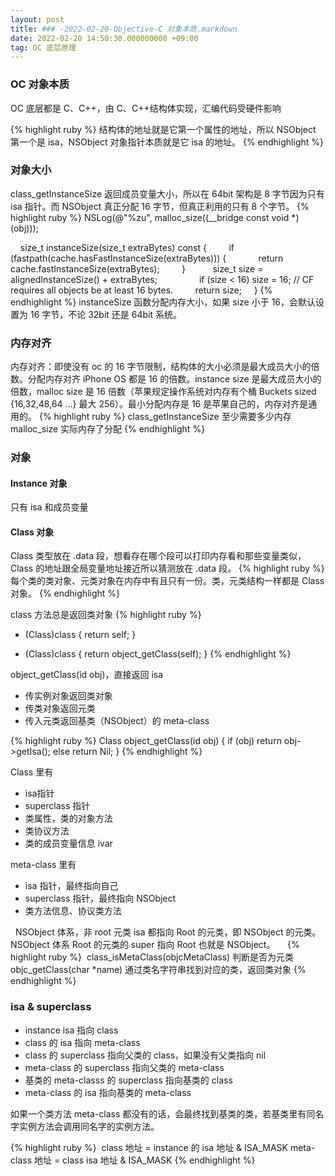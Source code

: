 ```yaml
---
layout: post
title: ### -2022-02-20-Objective-C 对象本质.markdown
date: 2022-02-20 14:50:30.000000000 +09:00
tag: OC 底层原理 
---
```


### OC 对象本质
OC 底层都是 C、C++，由 C、C++结构体实现，汇编代码受硬件影响




{% highlight ruby %}
结构体的地址就是它第一个属性的地址，所以 NSObject 第一个是 isa，NSObject 对象指针本质就是它 isa 的地址。
{% endhighlight %}

### 对象大小
class_getInstanceSize 返回成员变量大小，所以在 64bit 架构是 8 字节因为只有 isa 指针。而 NSObject 真正分配 16 字节，但真正利用的只有 8 个字节。
{% highlight ruby %}
    NSLog(@"%zu", malloc_size((__bridge const void *)(obj)));


    size_t instanceSize(size_t extraBytes) const {
        if (fastpath(cache.hasFastInstanceSize(extraBytes))) {
            return cache.fastInstanceSize(extraBytes);
        }
 
        size_t size = alignedInstanceSize() + extraBytes;
        
        if (size < 16) size = 16;   // CF requires all objects be at least 16 bytes.
        return size;
    }
{% endhighlight %}
instanceSize 函数分配内存大小，如果 size 小于 16，会默认设置为 16 字节，不论 32bit 还是 64bit 系统。

### 内存对齐
内存对齐：即使没有 oc 的 16 字节限制，结构体的大小必须是最大成员大小的倍数。分配内存对齐 iPhone OS 都是 16 的倍数。instance size 是最大成员大小的倍数，malloc size 是 16 倍数（苹果规定操作系统对内存有个桶 Buckets sized {16,32,48,64 ...} 最大 256）。最小分配内存是 16 是苹果自己的，内存对齐是通用的。
{% highlight ruby %}
class_getInstanceSize 至少需要多少内存
malloc_size 实际内存了分配
{% endhighlight %}

### 对象


#### Instance 对象
只有 isa 和成员变量
     

#### Class 对象
Class 类型放在 .data 段，想看存在哪个段可以打印内存看和那些变量类似，Class 的地址跟全局变量地址接近所以猜测放在 .data 段。
{% highlight ruby %}
每个类的类对象、元类对象在内存中有且只有一份。类，元类结构一样都是 Class 对象。
{% endhighlight %}

class 方法总是返回类对象
{% highlight ruby %}
+ (Class)class {
    return self;
}

- (Class)class {
    return object_getClass(self);
}
{% endhighlight %}

object_getClass(id obj)，直接返回 isa
* 传实例对象返回类对象
* 传类对象返回元类
* 传入元类返回基类（NSObject）的 meta-class

{% highlight ruby %}
Class object_getClass(id obj)
{
    if (obj) return obj->getIsa();
    else return Nil;
}
{% endhighlight %}

Class 里有
* isa指针
* superclass 指针
* 类属性，类的对象方法
* 类协议方法
* 类的成员变量信息 ivar

meta-class 里有
* isa 指针，最终指向自己
* superclass 指针，最终指向 NSObject
* 类方法信息、协议类方法


 
NSObject 体系，非 root 元类 isa 都指向 Root 的元类，即 NSObject 的元类。NSObject 体系 Root 的元类的 super 指向 Root 也就是 NSObject。
    
{% highlight ruby %} 
class_isMetaClass(objcMetaClass) 判断是否为元类
objc_getClass(char *name) 通过类名字符串找到对应的类，返回类对象
{% endhighlight %}

### isa & superclass
* instance isa 指向 class
* class 的 isa 指向 meta-class
* class 的 superclass 指向父类的 class，如果没有父类指向 nil
* meta-class 的 superclass 指向父类的 meta-class
* 基类的 meta-classs 的 superclass 指向基类的 class
* meta-class 的 isa 指向基类的 meta-class


如果一个类方法 meta-class 都没有的话，会最终找到基类的类，若基类里有同名字实例方法会调用同名字的实例方法。

{% highlight ruby %} 
class 地址 = instance 的 isa 地址 & ISA_MASK
meta-class 地址 = class isa 地址 & ISA_MASK
{% endhighlight %}
